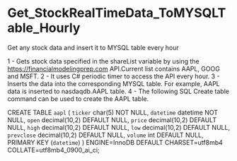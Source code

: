 # Get_StockRealTimeData_ToMYSQLTable_Hourly
Get any stock data and insert it to MYSQL table every hour 
 
1 - Gets stock data specified in the shareList variable by using the https://financialmodelingprep.com API.Current list contains AAPL, GOOG and MSFT.
2 - It uses C# periodic timer to access the API every hour.
3 - Inserts the data into the corresponding MYSQL table. For example, AAPL data is inserted to nasdaqdb.AAPL table. 
4 - The following SQL Create table command can be used to create the AAPL table. 

CREATE TABLE `aapl` (
  `ticker` char(5) NOT NULL,
  `datetime` datetime NOT NULL,
  `open` decimal(10,2) DEFAULT NULL,
  `price` decimal(10,2) DEFAULT NULL,
  `high` decimal(10,2) DEFAULT NULL,
  `low` decimal(10,2) DEFAULT NULL,
  `prevclose` decimal(10,2) DEFAULT NULL,
  `volume` int DEFAULT NULL,
  PRIMARY KEY (`datetime`)
) ENGINE=InnoDB DEFAULT CHARSET=utf8mb4 COLLATE=utf8mb4_0900_ai_ci;
